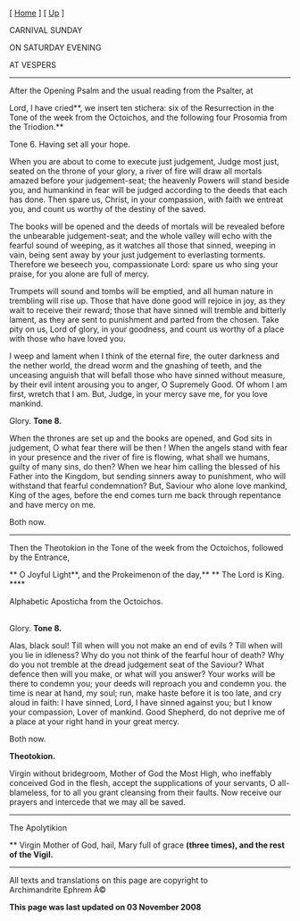 \[ [Home](index.md) \] \[ [Up](carnival_week.md) \]

CARNIVAL SUNDAY

ON SATURDAY EVENING

AT VESPERS

****

After the Opening Psalm and the usual reading from the Psalter, at

Lord, I have cried**, we insert ten stichera: six of the Resurrection in
the Tone of the week from the Octoichos, and the following four Prosomia
from the Triodion.**

Tone 6. Having set all your hope.

When you are about to come to execute just judgement, Judge most just,
seated on the throne of your glory, a river of fire will draw all
mortals amazed before your judgement-seat; the heavenly Powers will
stand beside you, and humankind in fear will be judged according to the
deeds that each has done. Then spare us, Christ, in your compassion,
with faith we entreat you, and count us worthy of the destiny of the
saved.

The books will be opened and the deeds of mortals will be revealed
before the unbearable judgement-seat; and the whole valley will echo
with the fearful sound of weeping, as it watches all those that sinned,
weeping in vain, being sent away by your just judgement to everlasting
torments. Therefore we beseech you, compassionate Lord: spare us who
sing your praise, for you alone are full of mercy.

Trumpets will sound and tombs will be emptied, and all human nature in
trembling will rise up. Those that have done good will rejoice in joy,
as they wait to receive their reward; those that have sinned will
tremble and bitterly lament, as they are sent to punishment and parted
from the chosen. Take pity on us, Lord of glory, in your goodness, and
count us worthy of a place with those who have loved you.

I weep and lament when I think of the eternal fire, the outer darkness
and the nether world, the dread worm and the gnashing of teeth, and the
unceasing anguish that will befall those who have sinned without
measure, by their evil intent arousing you to anger, O Supremely Good.
Of whom I am first, wretch that I am. But, Judge, in your mercy save me,
for you love mankind.

Glory. **Tone 8.**

When the thrones are set up and the books are opened, and God sits in
judgement, O what fear there will be then ! When the angels stand with
fear in your presence and the river of fire is flowing, what shall we
humans, guilty of many sins, do then? When we hear him calling the
blessed of his Father into the Kingdom, but sending sinners away to
punishment, who will withstand that fearful condemnation? But, Saviour
who alone love mankind, King of the ages, before the end comes turn me
back through repentance and have mercy on me.

Both now.

****

Then the Theotokion in the Tone of the week from the Octoichos, followed
by the Entrance,

** O Joyful Light**, and the Prokeimenon of the day,** ** The Lord is
King. ****

Alphabetic Aposticha from the Octoichos.

\
Glory. **Tone 8.**

Alas, black soul! Till when will you not make an end of evils ? Till
when will you lie in idleness? Why do you not think of the fearful hour
of death? Why do you not tremble at the dread judgement seat of the
Saviour? What defence then will you make, or what will you answer? Your
works will be there to condemn you; your deeds will reproach you and
condemn you. the time is near at hand, my soul; run, make haste before
it is too late, and cry aloud in faith: I have sinned, Lord, I have
sinned against you; but I know your compassion, Lover of mankind. Good
Shepherd, do not deprive me of a place at your right hand in your great
mercy.

Both now.

**Theotokion.**

Virgin without bridegroom, Mother of God the Most High, who ineffably
conceived God in the flesh, accept the supplications of your servants, O
all-blameless, for to all you grant cleansing from their faults. Now
receive our prayers and intercede that we may all be saved.

****

The Apolytikion

** Virgin Mother of God, hail, Mary full of grace **(three times), and
the rest of the Vigil.**

------------------------------------------------------------------------

All texts and translations on this page are copyright to\
Archimandrite Ephrem Â©

**This page was last updated on 03 November 2008**

